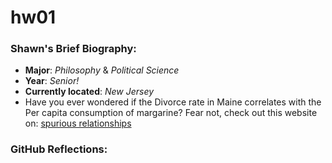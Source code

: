 # hw01

### Shawn's Brief Biography:
- **Major**: *Philosophy* & *Political Science*
- **Year**: *Senior!*
- **Currently located**: *New Jersey*
- Have you ever wondered if the Divorce rate in Maine correlates with the Per capita consumption of margarine? Fear not, check out this website on: [spurious relationships](https://www.tylervigen.com/spurious-correlations)

### GitHub Reflections: